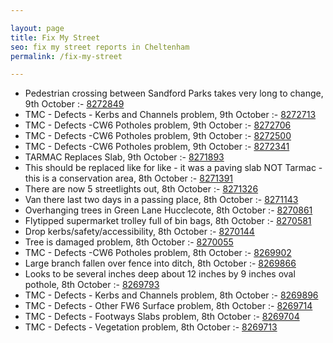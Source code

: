 ```yaml
---

layout: page
title: Fix My Street
seo: fix my street reports in Cheltenham
permalink: /fix-my-street

---
```


<!-- fix_marker starts -->

- Pedestrian crossing between Sandford Parks takes very long to change, 9th October :- [8272849](https://www.fixmystreet.com/report/8272849)
- TMC - Defects - Kerbs and Channels problem, 9th October :- [8272713](https://www.fixmystreet.com/report/8272713)
- TMC - Defects -CW6 Potholes  problem, 9th October :- [8272706](https://www.fixmystreet.com/report/8272706)
- TMC - Defects -CW6 Potholes  problem, 9th October :- [8272500](https://www.fixmystreet.com/report/8272500)
- TMC - Defects -CW6 Potholes  problem, 9th October :- [8272341](https://www.fixmystreet.com/report/8272341)
- TARMAC Replaces Slab, 9th October :- [8271893](https://www.fixmystreet.com/report/8271893)
- This should be replaced like for like - it was a paving slab NOT Tarmac - this is a conservation area, 8th October :- [8271391](https://www.fixmystreet.com/report/8271391)
- There are now 5 streetlights out, 8th October :- [8271326](https://www.fixmystreet.com/report/8271326)
- Van there last two days in a passing place, 8th October :- [8271143](https://www.fixmystreet.com/report/8271143)
- Overhanging trees in Green Lane Hucclecote, 8th October :- [8270861](https://www.fixmystreet.com/report/8270861)
- Flytipped supermarket trolley full of bin bags, 8th October :- [8270581](https://www.fixmystreet.com/report/8270581)
- Drop kerbs/safety/accessibility, 8th October :- [8270144](https://www.fixmystreet.com/report/8270144)
- Tree is damaged problem, 8th October :- [8270055](https://www.fixmystreet.com/report/8270055)
- TMC - Defects -CW6 Potholes  problem, 8th October :- [8269902](https://www.fixmystreet.com/report/8269902)
- Large branch fallen over fence into ditch, 8th October :- [8269866](https://www.fixmystreet.com/report/8269866)
- Looks to be several inches deep about 12 inches by 9 inches oval pothole, 8th October :- [8269793](https://www.fixmystreet.com/report/8269793)
- TMC - Defects - Kerbs and Channels problem, 8th October :- [8269896](https://www.fixmystreet.com/report/8269896)
- TMC - Defects - Other FW6  Surface problem, 8th October :- [8269714](https://www.fixmystreet.com/report/8269714)
- TMC - Defects - Footways Slabs problem, 8th October :- [8269704](https://www.fixmystreet.com/report/8269704)
- TMC - Defects - Vegetation problem, 8th October :- [8269713](https://www.fixmystreet.com/report/8269713)

<!-- fix_marker ends -->